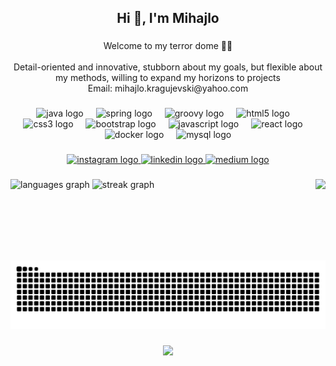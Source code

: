 <!DOCTYPE html>
<html>
  <body>
  <h2 align="center">Hi 👋, I'm Mihajlo</h2>
  
  ###
  
  <p align="center">Welcome to my terror dome 👨‍💻<br><br>Detail-oriented and innovative, stubborn about my goals, but flexible about my methods, willing to expand my horizons to projects<br>Email: mihajlo.kragujevski@yahoo.com</p>
  
  ###
  
  <div align="center">
    <img src="https://cdn.jsdelivr.net/gh/devicons/devicon/icons/java/java-original.svg" height="30" alt="java logo"  />
    <img width="12" />
    <img src="https://cdn.jsdelivr.net/gh/devicons/devicon/icons/spring/spring-original.svg" height="30" alt="spring logo"  />
    <img width="12" />
    <img src="https://cdn.jsdelivr.net/gh/devicons/devicon/icons/groovy/groovy-original.svg" height="30" alt="groovy logo"  />
    <img width="12" />
    <img src="https://cdn.jsdelivr.net/gh/devicons/devicon/icons/html5/html5-original.svg" height="30" alt="html5 logo"  />
    <img width="12" />
    <img src="https://cdn.jsdelivr.net/gh/devicons/devicon/icons/css3/css3-original.svg" height="30" alt="css3 logo"  />
    <img width="12" />
    <img src="https://cdn.jsdelivr.net/gh/devicons/devicon/icons/bootstrap/bootstrap-original.svg" height="30" alt="bootstrap logo"  />
    <img width="12" />
    <img src="https://cdn.jsdelivr.net/gh/devicons/devicon/icons/javascript/javascript-original.svg" height="30" alt="javascript logo"  />
    <img width="12" />
    <img src="https://cdn.jsdelivr.net/gh/devicons/devicon/icons/react/react-original.svg" height="30" alt="react logo"  />
    <img width="12" />
    <img src="https://cdn.jsdelivr.net/gh/devicons/devicon/icons/docker/docker-original.svg" height="30" alt="docker logo"  />
    <img width="12" />
    <img src="https://cdn.jsdelivr.net/gh/devicons/devicon/icons/mysql/mysql-original.svg" height="30" alt="mysql logo"  />
  </div>
  
  ###
  
  <div align="center">
    <a href="https://www.instagram.com/kmihajlo__" target="_blank">
      <img src="https://img.shields.io/static/v1?message=Instagram&logo=instagram&label=&color=E4405F&logoColor=white&labelColor=&style=for-the-badge" height="35" alt="instagram logo"  />
    </a>
    <a href="https://www.linkedin.com/in/mihajlo-kragujevski/" target="_blank">
      <img src="https://img.shields.io/static/v1?message=LinkedIn&logo=linkedin&label=&color=0077B5&logoColor=white&labelColor=&style=for-the-badge" height="35" alt="linkedin logo"  />
    </a>
    <a href="https://medium.com/@kmihajlo" target="_blank">
      <img src="https://img.shields.io/static/v1?message=Medium&logo=medium&label=&color=12100E&logoColor=white&labelColor=&style=for-the-badge" height="35" alt="medium logo"  />
    </a>
  </div>
  
  ###

  <div class="myDiv">
    <img style="display:inline-block;" align="right" height="130" src="https://media4.giphy.com/media/v1.Y2lkPTc5MGI3NjExdXk2MzFlMXBjM2treGYzbHJmbndwYzYxenFyZm4zZDd2andydmFyaiZlcD12MV9pbnRlcm5hbF9naWZfYnlfaWQmY3Q9Zw/jTNG3RF6EwbkpD4LZx/giphy.webp"  />
  </div>
  
  ###
  
  <div align="left" class="myDiv" style="display:inline-block;">
    <img src="https://github-readme-stats.vercel.app/api/top-langs?username=KMihajlo&locale=en&hide_title=false&layout=compact&card_width=320&langs_count=5&theme=dracula&hide_border=false" height="130" alt="languages graph"  />
    <img src="https://streak-stats.demolab.com?user=KMihajlo&locale=en&mode=daily&theme=dracula&hide_border=false&border_radius=5" height="130" alt="streak graph"  />
  </div>
  
  ###
  
  <br clear="both">
  
  <img src="https://raw.githubusercontent.com/KMihajlo/KMihajlo/output/snake.svg" alt="Snake animation" />
  
  ###
  
  <div align="center">
    <img src="https://profile-counter.glitch.me/KMihajlo/count.svg?"  />
  </div>
  
  ###
  </body>
</html>
